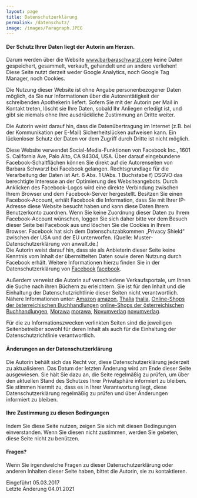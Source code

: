 ```yaml
---
layout: page
title: Datenschutzerklärung
permalink: /datenschutz/
image: /images/Paragraph.JPEG
---
```


#### Der Schutz Ihrer Daten liegt der Autorin am Herzen.

Darum werden über die Website www.barbaraschwarzl.com keine Daten gespeichert, gesammelt, verkauft, gehandelt und an andere verliehen!
Diese Seite nutzt derzeit weder Google Analytics, noch Google Tag Manager, noch Cookies.

Die Nutzung dieser Website ist ohne Angabe personenbezogener Daten möglich, da Sie nur Informationen über die Autorentätigkeit der schreibenden Apothekerin liefert.
Sofern Sie mit der Autorin per Mail in Kontakt treten, löscht sie Ihre Daten, sobald Ihr Anliegen erledigt ist, und gibt sie niemals ohne Ihre ausdrückliche Zustimmung an Dritte weiter.

Die Autorin weist darauf hin, dass die Datenübertragung im Internet (z.B. bei der Kommunikation per E-Mail) Sicherheitslücken aufweisen kann. Ein lückenloser Schutz der Daten vor dem Zugriff durch Dritte ist nicht möglich.

Diese Website verwendet Social-Media-Funktionen von Facebook Inc., 1601 S. California Ave, Palo Alto, CA 94304, USA. Über darauf eingebundene Facebook-Schaltflächen können Sie direkt auf die Autorenseiten von Barbara Schwarzl bei Facebook gelangen.
Rechtsgrundlage für die Verarbeitung der Daten ist Art. 6 Abs. 1 UAbs. 1 Buchstabe f) DSGVO das berechtigte Interesse an der Optimierung des Websiteangebots. Durch Anklicken des Facebook-Logos wird eine direkte Verbindung zwischen Ihrem Browser und dem Facebook-Server hergestellt. Besitzen Sie einen Facebook-Account, erhält Facebook die Information, dass Sie mit Ihrer IP-Adresse diese Website besucht haben und kann diese Daten Ihrem Benutzerkonto zuordnen. Wenn Sie keine Zuordnung dieser Daten zu Ihrem Facebook-Account wünschen, loggen Sie sich daher bitte vor dem Besuch dieser Seite bei Facebook aus und löschen Sie die Cookies in Ihrem Browser. Facebook hat sich dem Datenschutzabkommen „Privacy Shield“ zwischen der USA und der EU unterworfen.
(Quelle: Muster-Datenschutzerklärung von anwalt.de.) <br> Die Autorin weist darauf hin, dass sie als Anbieterin dieser Seite keine Kenntnis vom Inhalt der übermittelten Daten sowie deren Nutzung durch Facebook erhält. Weitere Informationen hierzu finden Sie in der Datenschutzerklärung von [Facebook] [facebook].

Außerdem verweist die Autorin auf verschiedene Verkaufsportale, um Ihnen die Suche nach ihren Büchern zu erleichtern. Sie ist für den Inhalt und die Einhaltung der Datenschutzrichtlinie dieser Seiten nicht verantwortlich. Nähere Informationen unter:
[Amazon] [amazon], [Thalia] [thalia], [Online-Shops der österreichischen Buchhandlungen] [online-Shops der österreichischen Buchhandlungen], [Morawa] [morawa], [Novumverlag] [novumverlag].

[facebook]: https://www.facebook.com/policy.php
[amazon]: https://www.amazon.de/gp/help/customer/display.html/ref=hp_bc_nav?ie=UTF8&nodeId=GRFTMVHP4HXMESSP
[thalia]: https://www.thalia.at/shop/hilfe-datenschutz/show/
[online-Shops der österreichischen Buchhandlungen]: http://www.buecher.at/datenschutz/
[morawa]: https://www.morawa.at/about/service/privacy
[novumverlag]: https://www.novumverlag.com/menue-top/datenschutzbestimmungen.html

Für die zu Informationszwecken verlinkten Seiten sind die jeweiligen Seitenbetreiber sowohl für deren Inhalt als auch für die Einhaltung der Datenschutzrichtlinie verantwortlich.


#### Änderungen an der Datenschutzerklärung

Die Autorin behält sich das Recht vor, diese Datenschutzerklärung jederzeit zu aktualisieren. Das Datum der letzten Änderung wird am Ende dieser Seite ausgewiesen. Sie hält Sie dazu an, die Seite regelmäßig zu prüfen, um über den aktuellen Stand des Schutzes Ihrer Privatsphäre informiert zu bleiben. Sie stimmen hiermit zu, dass es in Ihrer Verantwortung liegt, diese Datenschutzerklärung regelmäßig zu prüfen und über Änderungen informiert zu bleiben.

#### Ihre Zustimmung zu diesen Bedingungen

Indem Sie diese Seite nutzen, zeigen Sie sich mit diesen Bedingungen einverstanden. Wenn Sie diesen nicht zustimmen, werden Sie gebeten, diese Seite nicht zu benützen.

#### Fragen?

Wenn Sie irgendwelche Fragen zu dieser Datenschutzerklärung oder anderen Inhalten dieser Seite haben, bittet die Autorin, sie zu kontaktieren.

Eingeführt 05.03.2017  
Letzte Änderung 04.01.2021
 